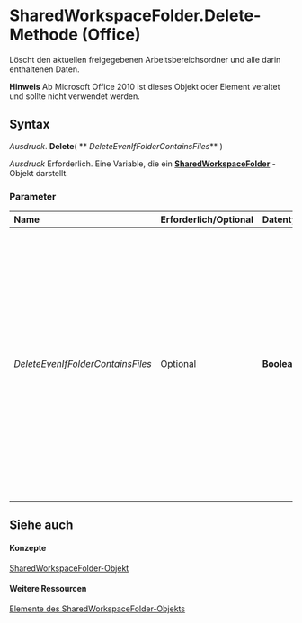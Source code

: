 
# SharedWorkspaceFolder.Delete-Methode (Office)

Löscht den aktuellen freigegebenen Arbeitsbereichsordner und alle darin enthaltenen Daten.


 **Hinweis**  Ab Microsoft Office 2010 ist dieses Objekt oder Element veraltet und sollte nicht verwendet werden.


## Syntax

 _Ausdruck_. **Delete**( ** _DeleteEvenIfFolderContainsFiles_** )

 _Ausdruck_ Erforderlich. Eine Variable, die ein **[SharedWorkspaceFolder](297c4ed7-2232-5240-ca34-d374038c66a2.md)** -Objekt darstellt.


### Parameter



|**Name**|**Erforderlich/Optional**|**Datentyp**|**Beschreibung**|
|:-----|:-----|:-----|:-----|
| _DeleteEvenIfFolderContainsFiles_|Optional|**Boolean**|**True**, löschen Sie den Ordner ohne Warnung, auch wenn der Ordner Dateien enthält. Standard ist **False**. Die Delete-Methode schlägt fehl, wenn der Benutzer keine Berechtigung zum Löschen des aktuellen Ordners aus dem freigegebenen Arbeitsbereich verfügt.|

## Siehe auch


#### Konzepte


[SharedWorkspaceFolder-Objekt](297c4ed7-2232-5240-ca34-d374038c66a2.md)
#### Weitere Ressourcen


[Elemente des SharedWorkspaceFolder-Objekts](http://msdn.microsoft.com/library/e7e0a32a-ce01-e08f-f251-27d93273110e%28Office.15%29.aspx)